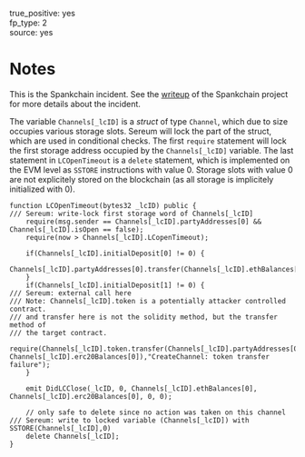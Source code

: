 true_positive: yes  
fp_type: 2  
source: yes

# Notes

This is the Spankchain incident. See the [writeup](https://medium.com/spankchain/we-got-spanked-what-we-know-so-far-d5ed3a0f38fe) of the Spankchain project for more details about the incident.

The variable `Channels[_lcID]` is a *struct* of type `Channel`, which due to size occupies various storage slots. 
Sereum will lock the part of the struct, which are used in conditional checks.
The first `require` statement will lock the first storage address occupied by the `Channels[_lcID]` variable.
The last statement in `LCOpenTimeout` is a `delete` statement, which is implemented on the EVM level as `SSTORE` instructions with value 0. 
Storage slots with value 0 are not explicitely stored on the blockchain (as all storage is implicitely initialized with 0).


```solidity
function LCOpenTimeout(bytes32 _lcID) public {
/// Sereum: write-lock first storage word of Channels[_lcID]
    require(msg.sender == Channels[_lcID].partyAddresses[0] && Channels[_lcID].isOpen == false);
    require(now > Channels[_lcID].LCopenTimeout);

    if(Channels[_lcID].initialDeposit[0] != 0) {
        Channels[_lcID].partyAddresses[0].transfer(Channels[_lcID].ethBalances[0]);
    } 
    if(Channels[_lcID].initialDeposit[1] != 0) {
/// Sereum: external call here
/// Note: Channels[_lcID].token is a potentially attacker controlled contract.
/// and transfer here is not the solidity method, but the transfer method of
/// the target contract.
        require(Channels[_lcID].token.transfer(Channels[_lcID].partyAddresses[0], Channels[_lcID].erc20Balances[0]),"CreateChannel: token transfer failure");
    }

    emit DidLCClose(_lcID, 0, Channels[_lcID].ethBalances[0], Channels[_lcID].erc20Balances[0], 0, 0);

    // only safe to delete since no action was taken on this channel
/// Sereum: write to locked variable (Channels[_lcID]) with SSTORE(Channels[_lcID],0)
    delete Channels[_lcID];
}
```
